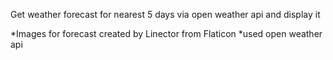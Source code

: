 Get weather forecast for nearest 5 days via open weather api and display it

*Images for forecast created by Linector from Flaticon
*used open weather api
